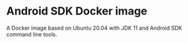 # Android SDK Docker image

A Docker image based on Ubuntu 20.04 with JDK 11 and Android SDK
command line tools.
